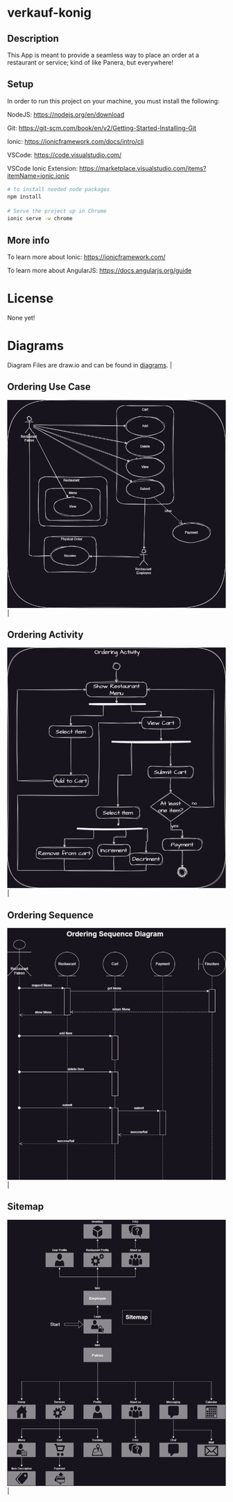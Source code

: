 # verkauf-konig
## Description
This App is meant to provide a seamless way to place an order at a restaurant or service; kind of like Panera, but everywhere!
## Setup
In order to run this project on your machine, you must install the following:

NodeJS: https://nodejs.org/en/download

Git: https://git-scm.com/book/en/v2/Getting-Started-Installing-Git

Ionic: https://ionicframework.com/docs/intro/cli

VSCode: https://code.visualstudio.com/

VSCode Ionic Extension: https://marketplace.visualstudio.com/items?itemName=ionic.ionic

~~~bash
# to install needed node packages
npm install

# Serve the project up in Chrome
ionic serve -w chrome
~~~

## More info
To learn more about Ionic: https://ionicframework.com/

To learn more about AngularJS: https://docs.angularjs.org/guide

# License
None yet!

# Diagrams
Diagram Files are draw.io and can be found in [diagrams](https://github.com/k0nig1/verkauf-konig/tree/orderingUseCase/diagrams).
|
## Ordering Use Case
![Ordering Use Case: (https://github.com/k0nig1/verkauf-konig/blob/main/diagrams/OrderingUseCase.drawio.png)](https://github.com/k0nig1/verkauf-konig/blob/main/diagrams/OrderingUseCase.drawio.png)|
## Ordering Activity
![Ordering Activity Diagram](https://github.com/k0nig1/verkauf-konig/blob/orderingUseCase/diagrams/exportedImages/OrderingUseCase-Activity.drawio.png) |
## Ordering Sequence
![Ordering Sequence Diagram](https://github.com/k0nig1/verkauf-konig/blob/orderingUseCase/diagrams/exportedImages/OrderingUseCase-Sequence.drawio.png) | 
## Sitemap
![Sitemap Diagram](https://github.com/k0nig1/verkauf-konig/blob/orderingUseCase/diagrams/exportedImages/OrderingUseCase-Sitemap.drawio.png) |
